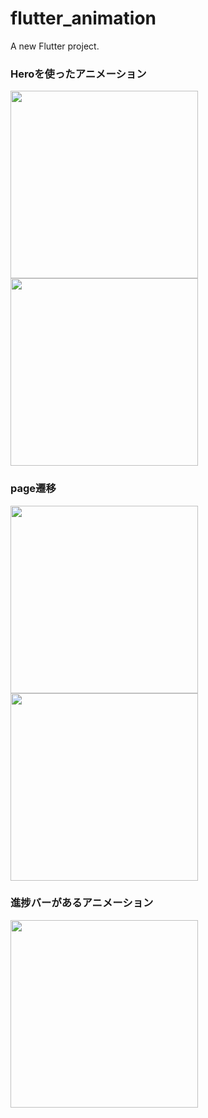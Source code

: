# flutter_animation

A new Flutter project.


### Heroを使ったアニメーション
<img src="https://user-images.githubusercontent.com/73731762/216082604-e9b1fec0-ce9e-48ea-90d4-c3f02ae59d99.png" width="300" />
<img src="https://user-images.githubusercontent.com/73731762/216082629-e9420748-0715-44a0-85df-51ca46e98f1c.png" width="300" />


### page遷移
<img src="https://user-images.githubusercontent.com/73731762/216369909-fe8fed6e-2749-472b-bc79-b7009eb4a271.png" width="300" />
<img src="https://user-images.githubusercontent.com/73731762/216369945-1b5d519a-79e4-4417-86be-231220426df4.png" width="300" />

### 進捗バーがあるアニメーション
<img src="https://user-images.githubusercontent.com/73731762/216804898-21e733ff-c5c7-450f-ba2f-be33453af3eb.png" width="300" />
